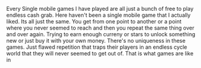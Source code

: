 Every Single mobile games I have played are all just a bunch of free to play endless cash grab. Here haven't been a single mobile game that I actually liked. Its all just the same. You get from one point to another or a point where you never seemed to reach and then you repeat the same thing over and over again. Trying to earn enough curreny or stars to unlock something new or just buy it with your own money. There's no uniqueness in these games. Just flawed repetition that traps their players in an endless cycle world that they will never seemed to get out of. That is what games are like in 

















  






<!--stackedit_data:
eyJoaXN0b3J5IjpbLTE3MzY0MzE4MF19
-->